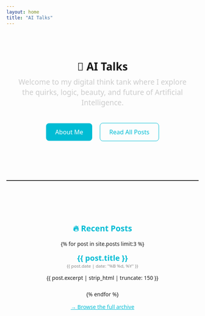 ```yaml
---
layout: home
title: "AI Talks"
---
```


<style>
  .centered {
    text-align: center;
    font-family: "Segoe UI", Roboto, sans-serif;
    padding: 2rem 1rem;
    max-width: 800px;
    margin: auto;
  }
  .tagline {
    font-size: 1.2rem;
    color: #ccc;
    margin-top: -10px;
    margin-bottom: 2rem;
  }
  .cta-button {
    padding: 0.75rem 1.5rem;
    font-size: 1rem;
    border-radius: 8px;
    cursor: pointer;
    margin: 0.5rem;
    text-decoration: none;
    display: inline-block;
  }
  .primary {
    background: #00bcd4;
    color: white;
    border: none;
  }
  .secondary {
    border: 1px solid #00bcd4;
    background: transparent;
    color: #00bcd4;
  }
  .section-divider {
    margin: 3rem 0;
    border: none;
    border-top: 1px solid #333;
  }
  .post-preview a {
    color: #00bcd4;
    font-weight: bold;
    font-size: 1.25rem;
    text-decoration: none;
  }
  .post-preview {
    margin-bottom: 1.5rem;
  }
</style>

<div class="centered">
  <h1>🤖 AI Talks</h1>
  <p class="tagline">
    Welcome to my digital think tank where I explore the quirks, logic, beauty, and future of Artificial Intelligence.
  </p>

  <a href="{{ '/about/' | relative_url }}" class="cta-button primary">About Me</a>
  <a href="{{ '/' | relative_url }}" class="cta-button secondary">Read All Posts</a>
</div>

<hr class="section-divider" />

<div class="centered">
  <h2 style="color: #00bcd4;">🔥 Recent Posts</h2>

  {% for post in site.posts limit:3 %}
    <div class="post-preview">
      <a href="{{ post.url | relative_url }}">{{ post.title }}</a><br />
      <small style="color: #888;">{{ post.date | date: "%B %d, %Y" }}</small><br />
      <p>{{ post.excerpt | strip_html | truncate: 150 }}</p>
    </div>
  {% endfor %}

  <p>
    <a href="{{ '/' | relative_url }}" style="color: #00bcd4;">→ Browse the full archive</a>
  </p>
</div>
